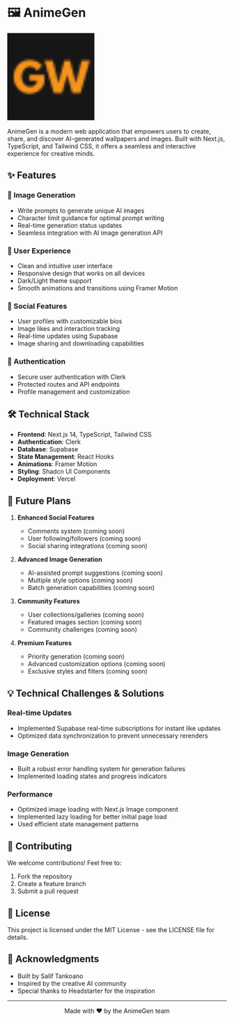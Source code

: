 # 🖼️ AnimeGen

<p align="left">
  <img src="https://raw.githubusercontent.com/saliftankoano/AnimeGen/refs/heads/main/public/gw.png" alt="AnimeGen Logo" width="200" />
</p>

AnimeGen is a modern web application that empowers users to create, share, and discover AI-generated wallpapers and images. Built with Next.js, TypeScript, and Tailwind CSS, it offers a seamless and interactive experience for creative minds.

## ✨ Features

### 🎨 Image Generation

- Write prompts to generate unique AI images
- Character limit guidance for optimal prompt writing
- Real-time generation status updates
- Seamless integration with AI image generation API

### 👥 User Experience

- Clean and intuitive user interface
- Responsive design that works on all devices
- Dark/Light theme support
- Smooth animations and transitions using Framer Motion

### 🌟 Social Features

- User profiles with customizable bios
- Image likes and interaction tracking
- Real-time updates using Supabase
- Image sharing and downloading capabilities

### 🔐 Authentication

- Secure user authentication with Clerk
- Protected routes and API endpoints
- Profile management and customization

## 🛠️ Technical Stack

- **Frontend**: Next.js 14, TypeScript, Tailwind CSS
- **Authentication**: Clerk
- **Database**: Supabase
- **State Management**: React Hooks
- **Animations**: Framer Motion
- **Styling**: Shadcn UI Components
- **Deployment**: Vercel

## 🚀 Future Plans

1. **Enhanced Social Features**

   - Comments system (coming soon)
   - User following/followers (coming soon)
   - Social sharing integrations (coming soon)

2. **Advanced Image Generation**

   - AI-assisted prompt suggestions (coming soon)
   - Multiple style options (coming soon)
   - Batch generation capabilities (coming soon)

3. **Community Features**

   - User collections/galleries (coming soon)
   - Featured images section (coming soon)
   - Community challenges (coming soon)

4. **Premium Features**
   - Priority generation (coming soon)
   - Advanced customization options (coming soon)
   - Exclusive styles and filters (coming soon)

## 💡 Technical Challenges & Solutions

### Real-time Updates

- Implemented Supabase real-time subscriptions for instant like updates
- Optimized data synchronization to prevent unnecessary rerenders

### Image Generation

- Built a robust error handling system for generation failures
- Implemented loading states and progress indicators

### Performance

- Optimized image loading with Next.js Image component
- Implemented lazy loading for better initial page load
- Used efficient state management patterns

## 🤝 Contributing

We welcome contributions! Feel free to:

1. Fork the repository
2. Create a feature branch
3. Submit a pull request

## 📝 License

This project is licensed under the MIT License - see the LICENSE file for details.

## 🙏 Acknowledgments

- Built by Salif Tankoano
- Inspired by the creative AI community
- Special thanks to Headstarter for the inspiration

---

<p align="center">Made with ❤️ by the AnimeGen team</p>
